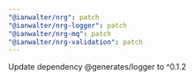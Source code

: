 ```yaml
---
"@ianwalter/nrg": patch
"@ianwalter/nrg-logger": patch
"@ianwalter/nrg-mq": patch
"@ianwalter/nrg-validation": patch
---
```


Update dependency @generates/logger to ^0.1.2
